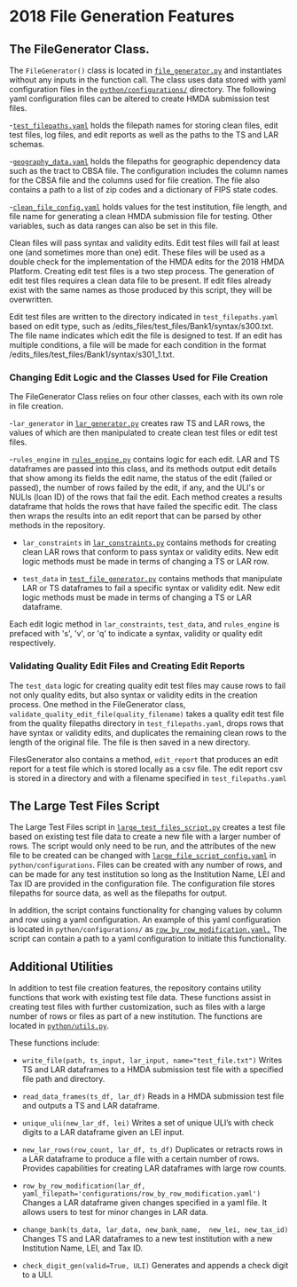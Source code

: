 # 2018 File Generation Features

## The FileGenerator Class. 
The `FileGenerator()` class is located in [`file_generator.py`](https://github.com/cfpb/hmda-test-files/blob/master/2018/python/file_generator.py) and instantiates without any inputs in the function call. The class uses data stored with yaml configuration files in the 
[`python/configurations/`](https://github.com/cfpb/hmda-test-files/tree/master/2018/python/configurations) directory. The following yaml configuration files can be altered to create HMDA submission test files.  

-[`test_filepaths.yaml`](https://github.com/cfpb/hmda-test-files/blob/master/2018/python/configurations/test_filepaths.yaml) holds the filepath names for storing clean files, edit test files, log files, and edit reports as well as the paths to the TS and LAR schemas. 

-[`geography_data.yaml`](https://github.com/cfpb/hmda-test-files/blob/master/2018/python/configurations/geographic_data.yaml) holds the filepaths for geographic dependency data such as the tract to CBSA file. The configuration includes the column names for the CBSA file and the columns used for file creation. The file also contains a path to a list of zip codes and a dictionary of FIPS state codes. 

-[`clean_file_config.yaml`](https://github.com/cfpb/hmda-test-files/blob/master/2018/python/configurations/clean_file_config.yaml) holds values for the test institution, file length, and file name for generating a clean HMDA submission file for testing. Other variables, such as data ranges can also be set in this file. 

Clean files will pass syntax and validity edits. Edit test files will fail at least one (and sometimes more than one) edit. These files will be used as a double check for the implementation of the HMDA edits for the 2018 HMDA Platform. Creating edit test files is a two step process. The generation of edit test files requires a clean data file to be present. If edit files already exist with the same names as those produced by this script, they will be overwritten.

Edit test files are written to the directory indicated in `test_filepaths.yaml` based on edit type, such as /edits_files/test_files/Bank1/syntax/s300.txt. The file name indicates which edit the file is designed to test. If an edit has multiple conditions, a file will be made for each condition in the format /edits_files/test_files/Bank1/syntax/s301_1.txt.

### Changing Edit Logic and the Classes Used for File Creation 
The FileGenerator Class relies on four other classes, each with its own role in file creation. 

-`lar_generator` in [`lar_generator.py`](https://github.com/cfpb/hmda-test-files/blob/master/2018/python/lar_generator.py) creates raw TS and LAR rows, the values of which are then manipulated to create clean test files or edit test files. 

-`rules_engine` in [`rules_engine.py`](https://github.com/cfpb/hmda-test-files/blob/master/2018/python/rules_engine.py) contains logic for each edit. LAR and TS dataframes are passed into this class, and its methods output edit details that show among its fields the edit name, the status of the edit (failed or passed), the number of rows failed by the edit, if any, and the ULI's or 
NULIs (loan ID) of the rows that fail the edit. Each method creates a results dataframe that holds the rows that have failed the specific edit. The class then wraps the results into an edit report that can be parsed by other methods in the repository.  

- `lar_constraints` in [`lar_constraints.py`](https://github.com/cfpb/hmda-test-files/blob/master/2018/python/rules_engine.py) contains methods for creating clean LAR rows that conform to pass syntax or validity edits. New edit logic methods must be made in terms of changing a TS or LAR row. 

- `test_data` in [`test_file_generator.py`](https://github.com/cfpb/hmda-test-files/blob/master/2018/python/test_file_generator.py) contains methods that manipulate LAR or TS dataframes to fail a specific syntax or validity edit. New edit logic methods must be made in terms of changing a TS or LAR dataframe.

Each edit logic method in `lar_constraints`, `test_data`, and `rules_engine` is prefaced with 's', 'v', or 'q' to indicate a syntax, validity or quality edit respectively.

### Validating Quality Edit Files and Creating Edit Reports
The `test_data` logic for creating quality edit test files may cause rows to fail not only quality edits, but also syntax or validity edits in the creation process. One method in the FileGenerator class, `validate_quality_edit_file(quality_filename)` takes a quality edit test file from the quality filepaths directory in `test_filepaths.yaml`, drops rows that have syntax or validity edits, and duplicates the remaining clean rows to the length of the original file. The file is then saved in a new directory.

FilesGenerator also contains a method, `edit_report` that produces an edit report for a test file which is stored locally as a csv file. The edit report csv is stored in a directory and with a filename specified in `test_filepaths.yaml` 

## The Large Test Files Script
The Large Test Files script in [`large_test_files_script.py`](https://github.com/cfpb/hmda-test-files/blob/master/2018/python/large_test_files_script.py) creates a test file based on existing test file data to create a new file with a larger number of rows. The script would only need to be run, and the attributes of the new file to be created can be changed with [`large_file_script_config.yaml`](https://github.com/cfpb/hmda-test-files/blob/master/2018/python/configurations/large_file_script_config.yaml) in `python/configurations`. Files can be created with any number of rows, and can be made for any test institution so long as the Institution Name, LEI and Tax ID are provided in the configuration file. The configuration file stores filepaths for source data, as well as the filepaths for output. 

In addition, the script contains functionality for changing values by column and row using a yaml configuration. An example of this yaml configuration is located in `python/configurations/` as 
[`row_by_row_modification.yaml.`](https://github.com/cfpb/hmda-test-files/blob/master/2018/python/configurations/row_by_row_modification.yaml) The script can contain a path to a yaml configuration to initiate this functionality. 


## Additional Utilities
In addition to test file creation features, the repository contains utility functions that work with existing test file data. These functions assist in creating test files with further customization, such as files with a large number of rows or files as part of a new institution. The functions are located in [`python/utils.py`](https://github.com/cfpb/hmda-test-files/blob/master/2018/python/utils.py). 

These functions include:
- `write_file(path, ts_input, lar_input, name="test_file.txt")` 
	Writes TS and LAR dataframes to a HMDA submission test file with a specified file path and directory. 

- `read_data_frames(ts_df, lar_df)` 
	Reads in a HMDA submission test file and outputs a TS and LAR dataframe. 

- `unique_uli(new_lar_df, lei)`
	Writes a set of unique ULI’s with check digits to a LAR dataframe given an LEI input. 

- `new_lar_rows(row_count, lar_df, ts_df)` 
	Duplicates or retracts rows in a LAR dataframe to produce a file with a certain number of rows. Provides capabilities for creating LAR dataframes with large row counts. 

- `row_by_row_modification(lar_df, yaml_filepath='configurations/row_by_row_modification.yaml')`
	Changes a LAR dataframe given changes specified in a yaml file. It allows users to test for minor changes in LAR data.

- `change_bank(ts_data, lar_data, new_bank_name, 
	new_lei, new_tax_id)`
	Changes TS and LAR dataframes to a new test institution with a new Institution Name, LEI, and Tax ID. 

- `check_digit_gen(valid=True, ULI)`
	 Generates and appends a check digit to a ULI.   